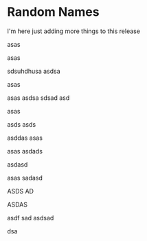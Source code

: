 # Random Names


I'm here just adding more things to this release

asas 

asas 

sdsuhdhusa
asdsa

asas 

asas 
asdsa
sdsad
asd

asas 

asds
asds

asddas
asas 

asas 
asdads


asdasd


asas sadasd

ASDS
AD

ASDAS


asdf
sad
asdsad

dsa
